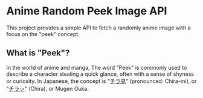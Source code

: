 # Anime Random Peek Image API

This project provides a simple API to fetch a randomly anime image with a focus on the "peek" concept.

## What is "Peek"?

In the world of anime and manga, The word "Peek" is commonly used to describe a character stealing a quick glance, often with a sense of shyness or curiosity. In Japanese, the concept is "[チラ見](https://dic.pixiv.net/a/%E3%83%81%E3%83%A9%E8%A6%8B)" (pronounced: Chira-mi), or "[チラッ](https://dic.pixiv.net/a/%E3%83%81%E3%83%A9%E3%83%83)" (Chira), or Mugen Ouka.
